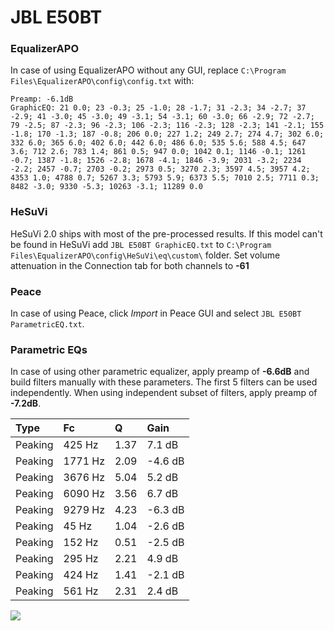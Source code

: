 # JBL E50BT

### EqualizerAPO
In case of using EqualizerAPO without any GUI, replace `C:\Program Files\EqualizerAPO\config\config.txt`
with:
```
Preamp: -6.1dB
GraphicEQ: 21 0.0; 23 -0.3; 25 -1.0; 28 -1.7; 31 -2.3; 34 -2.7; 37 -2.9; 41 -3.0; 45 -3.0; 49 -3.1; 54 -3.1; 60 -3.0; 66 -2.9; 72 -2.7; 79 -2.5; 87 -2.3; 96 -2.3; 106 -2.3; 116 -2.3; 128 -2.3; 141 -2.1; 155 -1.8; 170 -1.3; 187 -0.8; 206 0.0; 227 1.2; 249 2.7; 274 4.7; 302 6.0; 332 6.0; 365 6.0; 402 6.0; 442 6.0; 486 6.0; 535 5.6; 588 4.5; 647 3.6; 712 2.6; 783 1.4; 861 0.5; 947 0.0; 1042 0.1; 1146 -0.1; 1261 -0.7; 1387 -1.8; 1526 -2.8; 1678 -4.1; 1846 -3.9; 2031 -3.2; 2234 -2.2; 2457 -0.7; 2703 -0.2; 2973 0.5; 3270 2.3; 3597 4.5; 3957 4.2; 4353 1.0; 4788 0.7; 5267 3.3; 5793 5.9; 6373 5.5; 7010 2.5; 7711 0.3; 8482 -3.0; 9330 -5.3; 10263 -3.1; 11289 0.0
```

### HeSuVi
HeSuVi 2.0 ships with most of the pre-processed results. If this model can't be found in HeSuVi add
`JBL E50BT GraphicEQ.txt` to `C:\Program Files\EqualizerAPO\config\HeSuVi\eq\custom\` folder.
Set volume attenuation in the Connection tab for both channels to **-61**

### Peace
In case of using Peace, click *Import* in Peace GUI and select `JBL E50BT ParametricEQ.txt`.

### Parametric EQs
In case of using other parametric equalizer, apply preamp of **-6.6dB** and build filters manually
with these parameters. The first 5 filters can be used independently.
When using independent subset of filters, apply preamp of **-7.2dB**.

| Type    | Fc      |    Q | Gain    |
|:--------|:--------|:-----|:--------|
| Peaking | 425 Hz  | 1.37 | 7.1 dB  |
| Peaking | 1771 Hz | 2.09 | -4.6 dB |
| Peaking | 3676 Hz | 5.04 | 5.2 dB  |
| Peaking | 6090 Hz | 3.56 | 6.7 dB  |
| Peaking | 9279 Hz | 4.23 | -6.3 dB |
| Peaking | 45 Hz   | 1.04 | -2.6 dB |
| Peaking | 152 Hz  | 0.51 | -2.5 dB |
| Peaking | 295 Hz  | 2.21 | 4.9 dB  |
| Peaking | 424 Hz  | 1.41 | -2.1 dB |
| Peaking | 561 Hz  | 2.31 | 2.4 dB  |

![](https://raw.githubusercontent.com/jaakkopasanen/AutoEq/master/results/rtings/sbaf-serious/JBL%20E50BT/JBL%20E50BT.png)